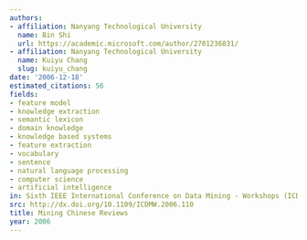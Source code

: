 ```yaml
---
authors:
- affiliation: Nanyang Technological University
  name: Bin Shi
  url: https://academic.microsoft.com/author/2701236831/
- affiliation: Nanyang Technological University
  name: Kuiyu Chang
  slug: kuiyu_chang
date: '2006-12-18'
estimated_citations: 56
fields:
- feature model
- knowledge extraction
- semantic lexicon
- domain knowledge
- knowledge based systems
- feature extraction
- vocabulary
- sentence
- natural language processing
- computer science
- artificial intelligence
in: Sixth IEEE International Conference on Data Mining - Workshops (ICDMW'06)
src: http://dx.doi.org/10.1109/ICDMW.2006.110
title: Mining Chinese Reviews
year: 2006
---
```

